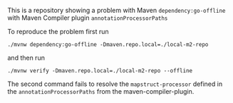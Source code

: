 This is a repository showing a problem with Maven `dependency:go-offline` with Maven Compiler plugin `annotationProcessorPaths`

To reproduce the problem first run

```shell
./mvnw dependency:go-offline -Dmaven.repo.local=./local-m2-repo
```

and then run

```shell
./mvnw verify -Dmaven.repo.local=./local-m2-repo --offline
```

The second command fails to resolve the `mapstruct-processor` defined in the `annotationProcessorPaths` from the maven-compiler-plugin.
